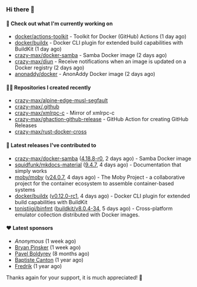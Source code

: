### Hi there 👋

#### 👷 Check out what I'm currently working on

- [docker/actions-toolkit](https://github.com/docker/actions-toolkit) - Toolkit for Docker (GitHub) Actions (1 day ago)
- [docker/buildx](https://github.com/docker/buildx) - Docker CLI plugin for extended build capabilities with BuildKit (1 day ago)
- [crazy-max/docker-samba](https://github.com/crazy-max/docker-samba) - Samba Docker image (2 days ago)
- [crazy-max/diun](https://github.com/crazy-max/diun) - Receive notifications when an image is updated on a Docker registry (2 days ago)
- [anonaddy/docker](https://github.com/anonaddy/docker) - AnonAddy Docker image (2 days ago)

#### 👨‍💻 Repositories I created recently

- [crazy-max/alpine-edge-musl-segfault](https://github.com/crazy-max/alpine-edge-musl-segfault)
- [crazy-max/.github](https://github.com/crazy-max/.github)
- [crazy-max/xmlrpc-c](https://github.com/crazy-max/xmlrpc-c) - Mirror of xmlrpc-c
- [crazy-max/ghaction-github-release](https://github.com/crazy-max/ghaction-github-release) - GitHub Action for creating GitHub Releases
- [crazy-max/rust-docker-cross](https://github.com/crazy-max/rust-docker-cross)

#### 🚀 Latest releases I've contributed to

- [crazy-max/docker-samba](https://github.com/crazy-max/docker-samba) ([4.18.8-r0](https://github.com/crazy-max/docker-samba/releases/tag/4.18.8-r0), 2 days ago) - Samba Docker image
- [squidfunk/mkdocs-material](https://github.com/squidfunk/mkdocs-material) ([9.4.7](https://github.com/squidfunk/mkdocs-material/releases/tag/9.4.7), 4 days ago) - Documentation that simply works
- [moby/moby](https://github.com/moby/moby) ([v24.0.7](https://github.com/moby/moby/releases/tag/v24.0.7), 4 days ago) - The Moby Project - a collaborative project for the container ecosystem to assemble container-based systems
- [docker/buildx](https://github.com/docker/buildx) ([v0.12.0-rc1](https://github.com/docker/buildx/releases/tag/v0.12.0-rc1), 4 days ago) - Docker CLI plugin for extended build capabilities with BuildKit
- [tonistiigi/binfmt](https://github.com/tonistiigi/binfmt) ([buildkit/v8.0.4-34](https://github.com/tonistiigi/binfmt/releases/tag/buildkit/v8.0.4-34), 5 days ago) - Cross-platform emulator collection distributed with Docker images.

#### ❤️ Latest sponsors
- _Anonymous_ (1 week ago)
- [Bryan Pinsker](https://github.com/BryanPinsker) (1 week ago)
- [Pavel Boldyrev](https://github.com/bpg) (8 months ago)
- [Baptiste Canton](https://github.com/batmac) (1 year ago)
- [Fredrik](https://github.com/fredrikscode) (1 year ago)

Thanks again for your support, it is much appreciated! 🙏
